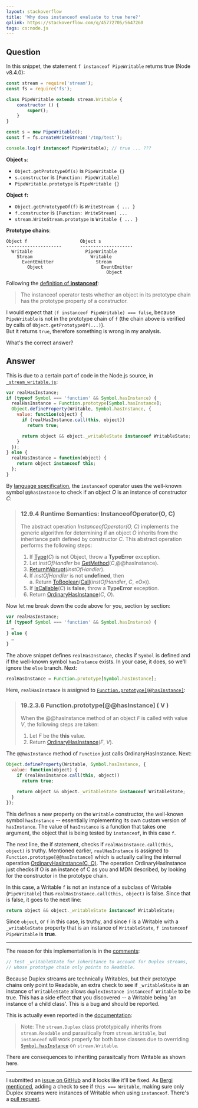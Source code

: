 ```yaml
---
layout: stackoverflow
title: 'Why does instanceof evaluate to true here?'
qalink: https://stackoverflow.com/q/45772705/5647260
tags: cs:node.js
---
```


## Question

In this snippet, the statement `f instanceof PipeWritable` returns true (Node v8.4.0):

```js
const stream = require('stream');
const fs = require('fs');

class PipeWritable extends stream.Writable {
    constructor () {
        super();
    }
}

const s = new PipeWritable();
const f = fs.createWriteStream('/tmp/test');

console.log(f instanceof PipeWritable); // true ... ???
```

**Object `s`**:  
- `Object.getPrototypeOf(s)` is `PipeWritable {}`  
- `s.constructor` is `[Function: PipeWritable]`
- `PipeWritable.prototype` is `PipeWritable {}`

**Object `f`:**  
- `Object.getPrototypeOf(f)` is `WriteStream { ... }`  
- `f.constructor` is `[Function: WriteStream] ...`  
- `stream.WriteStream.prototype` is `Writable { ... }`

**Prototype chains**:  
```
Object f                    Object s
---------------------       --------------------
  Writable                    PipeWritable
    Stream                      Writable
      EventEmitter                Stream
        Object                      EventEmitter
                                      Object
```

Following the [definition of **instanceof**](https://developer.mozilla.org/en/docs/Web/JavaScript/Reference/Operators/instanceof):
> The instanceof operator tests whether an object in its prototype chain has the prototype property of a constructor.

I would expect that `(f instanceof PipeWritable) === false`, because `PipeWritable` is not in the prototype chain of `f` (the chain above is verified by calls of `Object.getPrototypeOf(...)`).  
But it returns `true`, therefore something is wrong in my analysis.

What's the correct answer?

## Answer

This is due to a certain part of code in the Node.js source, in [`_stream_writable.js`](https://github.com/nodejs/node/blob/master/lib/_stream_writable.js#L175):

```js
var realHasInstance;
if (typeof Symbol === 'function' && Symbol.hasInstance) {
  realHasInstance = Function.prototype[Symbol.hasInstance];
  Object.defineProperty(Writable, Symbol.hasInstance, {
    value: function(object) {
      if (realHasInstance.call(this, object))
        return true;

      return object && object._writableState instanceof WritableState;
    }
  });
} else {
  realHasInstance = function(object) {
    return object instanceof this;
  };
}
```

By [language specification](http://www.ecma-international.org/ecma-262/6.0/#sec-instanceofoperator), the `instanceof` operator uses the well-known symbol `@@hasInstance` to check if an object *O* is an instance of constructor *C*:

> ### 12.9.4 Runtime Semantics: InstanceofOperator(O, C)
>
> The abstract operation *InstanceofOperator(O, C)* implements the generic algorithm for determining if an object *O* inherits from the inheritance path defined by constructor *C*. This abstract operation performs the following steps:
>
> 1. If [Type](http://www.ecma-international.org/ecma-262/6.0/#sec-ecmascript-data-types-and-values)(*C*) is not Object, throw a **TypeError** exception.
> 2. Let *instOfHandler* be [GetMethod](http://www.ecma-international.org/ecma-262/6.0/#sec-getmethod)(*C*,@@hasInstance).  
> 3. [ReturnIfAbrupt](http://www.ecma-international.org/ecma-262/6.0/#sec-returnifabrupt)(*instOfHandler*).  
> 4. If *instOfHandler* is not **undefined**, then  
> a. Return [ToBoolean](http://www.ecma-international.org/ecma-262/6.0/#sec-toboolean)([Call](http://www.ecma-international.org/ecma-262/6.0/#sec-call)(*instOfHandler*, *C*, *«O»*)).
> 5. If [IsCallable](http://www.ecma-international.org/ecma-262/6.0/#sec-iscallable)(*C*) is **false**, throw a **TypeError** exception.
> 6. Return [OrdinaryHasInstance](http://www.ecma-international.org/ecma-262/6.0/#sec-ordinaryhasinstance)(*C*, *O*).

Now let me break down the code above for you, section by section:

```js
var realHasInstance;
if (typeof Symbol === 'function' && Symbol.hasInstance) {
  …
} else {
  …
}
```

The above snippet defines `realHasInstance`, checks if `Symbol` is defined and if the well-known symbol `hasInstance` exists. In your case, it does, so we'll ignore the `else` branch. Next:

```js
realHasInstance = Function.prototype[Symbol.hasInstance];
```

Here, `realHasInstance` is assigned to [`Function.prototype[@@hasInstance]`](http://www.ecma-international.org/ecma-262/6.0/#sec-function.prototype-@@hasinstance):

> ### 19.2.3.6 Function.prototype[@@hasInstance] ( V )
>
> When the @@hasInstance method of an object *F* is called with value *V*, the following steps are taken:
>
> 1. Let *F* be the **this** value.
> 2. Return [OrdinaryHasInstance](http://www.ecma-international.org/ecma-262/6.0/#sec-ordinaryhasinstance)(*F*, *V*).

The `@@hasInstance` method of `Function` just calls OrdinaryHasInstance. Next:

```js
Object.defineProperty(Writable, Symbol.hasInstance, {
  value: function(object) {
    if (realHasInstance.call(this, object))
      return true;

    return object && object._writableState instanceof WritableState;
  }
});
```

This defines a new property on the `Writable` constructor, the well-known symbol `hasInstance` -- essentially implementing its own custom version of `hasInstance`. The value of `hasInstance` is a function that takes one argument, the object that is being tested by `instanceof`, in this case `f`.

The next line, the if statement, checks if `realHasInstance.call(this, object)` is truthy. Mentioned earlier, `realHasInstance` is assigned to `Function.prototype[@@hasInstance]` which is actually calling the internal operation [OrdinaryHasInstance(C, O)](http://www.ecma-international.org/ecma-262/6.0/#sec-ordinaryhasinstance). The operation OrdinaryHasInstance just checks if O is an instance of C as you and MDN described, by looking for the constructor in the prototype chain.

In this case, a Writable `f` is not an instance of a subclass of Writable (`PipeWritable`) thus `realHasInstance.call(this, object)` is false. Since that is false, it goes to the next line:

```js
return object && object._writableState instanceof WritableState;
```

Since `object`, or `f` in this case, is truthy, and since `f` is a Writable with a `_writableState` property that is an instance of `WritableState`, `f instanceof PipeWritable` is **true**.

---

The reason for this implementation is in the [comments](https://github.com/nodejs/node/blob/master/lib/_stream_writable.js#L173):

```js
// Test _writableState for inheritance to account for Duplex streams,
// whose prototype chain only points to Readable.
```

Because Duplex streams are technically Writables, but their prototype chains only point to Readable, an extra check to see if `_writableState` is an instance of `WritableState` allows `duplexInstance instanceof Writable` to be true. This has a side effect that you discovered -- a Writable being 'an instance of a child class'. This is a bug and should be reported.

This is actually even reported in the [documentation](https://nodejs.org/api/stream.html#stream_implementing_a_duplex_stream):

> Note: The `stream.Duplex` class prototypically inherits from `stream.Readable` and parasitically from `stream.Writable`, but `instanceof` will work properly for both base classes due to overriding [`Symbol.hasInstance`](https://developer.mozilla.org/en-US/docs/Web/JavaScript/Reference/Global_Objects/Symbol/hasInstance) on `stream.Writable`.

There are consequences to inheriting parasitcally from Writable as shown here.

---

I submitted an [issue on GitHub](https://github.com/nodejs/node/issues/14943) and it looks like it'll be fixed. As [Bergi mentioned](https://stackoverflow.com/questions/45772705/why-does-instanceof-evaluate-to-true-here#comment78504779_45773086), adding a check to see if `this === Writable`, making sure only Duplex streams were instances of Writable when using `instanceof`. There's a [pull request](https://github.com/nodejs/node/pull/14945).
